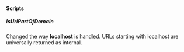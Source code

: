 #### Scripts
##### IsUrlPartOfDomain
Changed the way **localhost** is handled. URLs starting with localhost are universally returned as internal.
